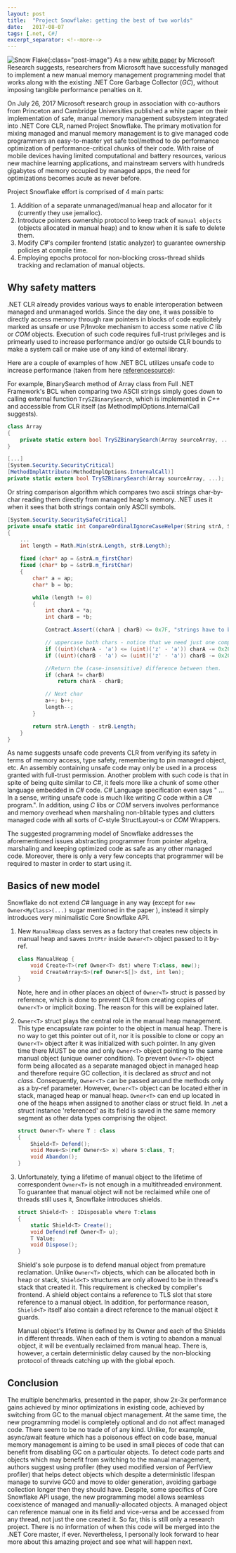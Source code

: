 ```yaml
---
layout: post
title:  "Project Snowflake: getting the best of two worlds"
date:   2017-08-07
tags: [.net, C#]
excerpt_separator: <!--more-->
---
```


![Snow Flake](/images/2017-08-07-project-snowflake/snow_flake_.png){:class="post-image"}
As a new [white paper](https://www.microsoft.com/en-us/research/publication/project-snowflake-non-blocking-safe-manual-memory-management-net/ "white paper") by Microsoft Research suggests, researchers from Microsoft have successfully managed to implement a new manual memory management programming model that works along with the existing .NET Core Garbage Collector (*GC*), without imposing tangible performance penalties on it.
<!--more-->

On July 26, 2017 Microsoft research group in association with co-authors from Princeton and Cambridge Universities published a white paper on their implementation of safe, manual memory management subsystem integrated into .NET Core CLR, named Project Snowflake. The primary motivation for mixing managed and manual memory management is to give managed code programmers an easy-to-master yet safe tool/method to do performance optimization of performance-critical chunks of their code. With raise of mobile devices having limited computational and battery resources, various new machine learning applications, and mainstream servers with hundreds gigabytes of memory occupied by managed apps, the need for optimizations becomes acute as never before. 

Project Snowflake effort is comprised of 4 main parts:
1. Addition of a separate unmanaged/manual heap and allocator for it (currently they use jemalloc).
2. Introduce pointers ownership protocol to keep track of `manual objects` (objects allocated in manual heap) and to know when it is safe to delete them.
3. Modify *C#*'s compiler frontend (static analyzer) to guarantee ownership policies at compile time.
4. Employing epochs protocol for non-blocking cross-thread shilds tracking and reclamation of manual objects.

## Why safety matters
.NET CLR already provides various ways to enable interoperation between managed and unmanaged worlds. Since the day one, it was possible to directly access memory through raw pointers in blocks of code explicitely marked as unsafe or use P/Invoke mechanism to access some native *C* lib or *COM* objects. Execution of such code requires full-trust privileges and is primearly used to increase performance and/or go outside CLR bounds to make a system call or make use of any kind of external library.

Here are a couple of examples of how .NET BCL utilizes unsafe code to increase performance (taken from here [referencesource](https://referencesource.microsoft.com "referencesource")):

For example, BinarySearch method of Array class from Full .NET Framework's BCL when comparing two ASCII strings simply goes down to calling external function `TrySZBinarySearch`, which is implemented in *C++* and accessible from CLR itself (as MethodImplOptions.InternalCall suggests).

```csharp
class Array
{
    private static extern bool TrySZBinarySearch(Array sourceArray, ...);
}

[...]
[System.Security.SecurityCritical]   
[MethodImplAttribute(MethodImplOptions.InternalCall)]
private static extern bool TrySZBinarySearch(Array sourceArray, ...);
```

Or string comparison algorithm which compares two ascii strings char-by-char reading them directly from managed heap's memory. .NET uses it when it sees that both strings contain only ASCII symbols.

```csharp
[System.Security.SecuritySafeCritical] 
private unsafe static int CompareOrdinalIgnoreCaseHelper(String strA, String strB)
{
    ...
    int length = Math.Min(strA.Length, strB.Length);

    fixed (char* ap = &strA.m_firstChar) 
    fixed (char* bp = &strB.m_firstChar)
    {
        char* a = ap;
        char* b = bp;

        while (length != 0) 
        {
            int charA = *a;
            int charB = *b;

            Contract.Assert((charA | charB) <= 0x7F, "strings have to be ASCII");

            // uppercase both chars - notice that we need just one compare per char
            if ((uint)(charA - 'a') <= (uint)('z' - 'a')) charA -= 0x20;
            if ((uint)(charB - 'a') <= (uint)('z' - 'a')) charB -= 0x20;

            //Return the (case-insensitive) difference between them.
            if (charA != charB)
                return charA - charB;

            // Next char
            a++; b++;
            length--;
        }

        return strA.Length - strB.Length;
    }
}
```
		
As name suggests unsafe code prevents CLR from verifying its safety in terms of memory access, type safety, remembering to pin managed object,  etc. An assembly containing unsafe code may only be used in a process granted with full-trust permission. Another problem with such code is that in spite of being quite similar to *C#*, it feels more like a chunk of some other language embedded in *C#* code. *C#* Language specification even says " ... In a sense, writing unsafe code is much like writing *C* code within a *C#* program.". In addition, using *C* libs or *COM* servers involves performance and memory overhead when marshaling non-blitable types and clutters managed code with all sorts of *C*-style StructLayout-s or *COM* Wrappers.

The suggested programming model of Snowflake addresses the aforementioned issues abstracting programmer from pointer algebra, marshaling and keeping optimized code as safe as any other managed code. Moreover, there is only a very few concepts that programmer will be required to master in order to start using it.

## Basics of new model
Snowflake do not extend *C#* language in any way (except for `new Owner<MyClass>(...)` sugar mentioned in the paper ), instead it simply introduces very minimalistic Core Snowflake API. 

1. New `ManualHeap` class serves as a factory that creates new objects in manual heap and saves `IntPtr` inside `Owner<T>` object passed to it by-ref.
    ```csharp
    class ManualHeap {
        void Create<T>(ref Owner<T> dst) where T:class, new();
        void CreateArray<S>(ref Owner<S[]> dst, int len);
    }
    ```

    Note, here and in other places an object of `Owner<T>` struct is passed by reference, which is done to prevent CLR from creating copies of `Owner<T>` or implicit boxing. The reason for this will be explained later.


2. `Owner<T>` struct plays the central role in the manual heap management. This type encapsulate raw pointer to the object in manual heap. There is no way to get this pointer out of it, nor it is possible to clone or copy an `Owner<T>` object after it was initialized with such pointer. In any given time there MUST be one and only `Owner<T>` object pointing to the same manual object (unique owner condition). To prevent `Owner<T>` object form being allocated as a separate managed object in managed heap and therefore require GC collection, it is declared as _struct_ and not _class_. Consequently,  `Owner<T>` can be passed around the methods only as a by-ref parameter. However, `Owner<T>` object can be located either in stack, managed heap or manual heap. `Owner<T>` can end up located in one of the heaps when assigned to another class or struct field. In .net a struct instance 'referenced' as its field is saved in the same memory segment as other data types comprising the object.

    ```csharp
    struct Owner<T> where T : class 
    {
        Shield<T> Defend();
        void Move<S>(ref Owner<S> x) where S:class, T;
        void Abandon();
    }
    ```



3. Unfortunately, tying a lifetime of manual object to the lifetime of correspondent `Owner<T>` is not enough in a multithreaded environment. To guarantee that manual object will not be reclaimed while one of threads still uses it, Snowflake introduces shields. 

    ```csharp
    struct Shield<T> : IDisposable where T:class 
    {
        static Shield<T> Create();
        void Defend(ref Owner<T> u);
        T Value;
        void Dispose();
    }
    ```

    Shield's sole purpose is to defend manual object from premature reclamation. Unlike `Owner<T>` objects, which can be allocated both in heap or stack, `Shield<T>` structures are only allowed to be in thread's stack that created it. This requirement is checked by compiler's frontend. A shield object contains a reference to TLS slot that store reference to a manual object. In addition, for performance reason, `Shield<T>` itself also contain a direct reference to the manual object it guards.

    Manual object's lifetime is defined by its Owner and each of the Shields in different threads. When each of them is voting to abandon a manual object, it will be eventually reclaimed from manual heap. There is, however, a certain deterministic delay caused by the non-blocking protocol of threads catching up with the global epoch.

## Conclusion
The multiple benchmarks, presented in the paper, show 2x-3x performance gains achieved by minor optimizations in existing code, achieved by switching from GC to the manual object management. At the same time, the new programming model is completely optional and do not affect managed code. There seem to be no trade of of any kind. Unlike, for example, async/await feature which has a poisonous effect on code base, manual memory management is aiming to be used in small pieces of code that can benefit from disabling GC on a particular objects.
To detect code parts and objects which may benefit from switching to the manual management, authors suggest using profiler (they used modified version of PerfView profiler) that helps detect objects which despite a deterministic lifespan manage to survive GC0 and move to older generation, avoiding garbage collection longer then they should have. Despite, some specifics of Core Snowflake API usage, the new programming model allows seamless coexistence of managed and manually-allocated objects. A managed object can reference manual one in its field and vice-versa and be accessed from any thread, not just the one created it.
So far, this is still only a research project. There is no information of when this code will be merged into the .NET Core master, if ever. Nevertheless, I personally look forward to hear more about this amazing project and see what will happen next.
